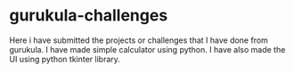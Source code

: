 # gurukula-challenges
Here i have submitted the projects or challenges that I have done from gurukula. 
I have made simple calculator using python. I have also made the UI using python tkinter library. 

